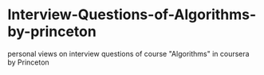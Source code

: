 # Interview-Questions-of-Algorithms-by-princeton
personal views on interview questions of course "Algorithms" in coursera by Princeton
